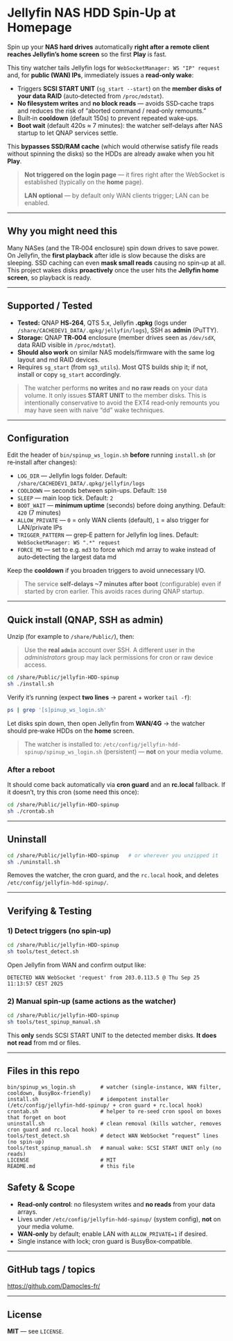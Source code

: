 # Jellyfin NAS HDD Spin‑Up at Homepage

Spin up your **NAS hard drives** automatically **right after a remote client reaches Jellyfin’s home screen** so the first **Play** is fast.

This tiny watcher tails Jellyfin logs for `WebSocketManager: WS "IP" request` and, for **public (WAN) IPs**, immediately issues a **read‑only wake**:
- Triggers **SCSI START UNIT** (`sg_start --start`) on the **member disks of your data RAID** (auto‑detected from `/proc/mdstat`).
- **No filesystem writes** and **no block reads** — avoids SSD‑cache traps and reduces the risk of “aborted command / read‑only remounts.”
- Built‑in **cooldown** (default 150s) to prevent repeated wake‑ups.
- **Boot wait** (default 420s ≈ 7 minutes): the watcher self‑delays after NAS startup to let QNAP services settle.

This **bypasses SSD/RAM cache** (which would otherwise satisfy file reads without spinning the disks) so the HDDs are already awake when you hit **Play**.

> **Not triggered on the login page** — it fires right after the WebSocket is established (typically on the **home** page).
>
> **LAN optional** — by default only WAN clients trigger; LAN can be enabled.

---

## Why you might need this

Many NASes (and the TR‑004 enclosure) spin down drives to save power. On Jellyfin, the **first playback** after idle is slow because the disks are sleeping. SSD caching can even **mask small reads** causing no spin‑up at all. This project wakes disks **proactively** once the user hits the **Jellyfin home screen**, so playback is ready.

---

## Supported / Tested

- **Tested:** QNAP **HS‑264**, QTS 5.x, Jellyfin **.qpkg** (logs under `/share/CACHEDEV1_DATA/.qpkg/jellyfin/logs`), SSH as **admin** (PuTTY).
- **Storage:** QNAP **TR‑004** enclosure (member drives seen as `/dev/sdX`, data RAID visible in `/proc/mdstat`).
- **Should also work** on similar NAS models/firmware with the same log layout and md RAID devices.
- Requires `sg_start` (from `sg3_utils`). Most QTS builds ship it; if not, install or copy `sg_start` accordingly.

> The watcher performs **no writes** and **no raw reads** on your data volume. It only issues **START UNIT** to the member disks. This is intentionally conservative to avoid the EXT4 read‑only remounts you may have seen with naive “dd” wake techniques.

---

## Configuration

Edit the header of `bin/spinup_ws_login.sh` **before** running `install.sh` (or re‑install after changes):

- `LOG_DIR` — Jellyfin logs folder. Default: `/share/CACHEDEV1_DATA/.qpkg/jellyfin/logs`
- `COOLDOWN` — seconds between spin-ups. Default: `150`
- `SLEEP` — main loop tick. Default: `2`
- `BOOT_WAIT` — **minimum uptime** (seconds) before doing anything. Default: `420` (7 minutes)
- `ALLOW_PRIVATE` — `0` = only WAN clients (default), `1` = also trigger for LAN/private IPs
- `TRIGGER_PATTERN` — grep‑E pattern for Jellyfin log lines. Default: `WebSocketManager: WS ".*" request`
- `FORCE_MD` — set to e.g. `md3` to force which md array to wake instead of auto‑detecting the largest data md

Keep the **cooldown** if you broaden triggers to avoid unnecessary I/O.

> The service **self-delays ~7 minutes after boot** (configurable) even if started by cron earlier. This avoids races during QNAP startup.

---

## Quick install (QNAP, SSH as **admin**)

Unzip (for example to `/share/Public/`), then:

> Use the **real `admin`** account over SSH. A different user in the *administrators* group may lack permissions for cron or raw device access.

```sh
cd /share/Public/jellyfin-HDD-spinup
sh ./install.sh
```

Verify it’s running (expect **two lines** → parent + worker `tail -f`):

```sh
ps | grep '[s]pinup_ws_login.sh'
```

Let disks spin down, then open Jellyfin from **WAN/4G** → the watcher should pre‑wake HDDs on the **home** screen.

> The watcher is installed to: `/etc/config/jellyfin-hdd-spinup/spinup_ws_login.sh` (persistent) — **not** on your media volume.

### After a reboot

It should come back automatically via **cron guard** and an **rc.local** fallback. If it doesn’t, try this cron (some need this once):

```sh
cd /share/Public/jellyfin-HDD-spinup
sh ./crontab.sh
```

---

## Uninstall

```sh
cd /share/Public/jellyfin-HDD-spinup   # or wherever you unzipped it
sh ./uninstall.sh
```

Removes the watcher, the cron guard, and the `rc.local` hook, and deletes `/etc/config/jellyfin-hdd-spinup/`.

---

## Verifying & Testing

### 1) Detect triggers (no spin‑up)

```sh
cd /share/Public/jellyfin-HDD-spinup
sh tools/test_detect.sh
```
Open Jellyfin from WAN and confirm output like:

```
DETECTED WAN WebSocket 'request' from 203.0.113.5 @ Thu Sep 25 11:13:57 CEST 2025
```

### 2) Manual spin‑up (same actions as the watcher)

```sh
cd /share/Public/jellyfin-HDD-spinup
sh tools/test_spinup_manual.sh
```
This **only** sends SCSI START UNIT to the detected member disks. **It does not read** from md or files.

---

## Files in this repo

```
bin/spinup_ws_login.sh        # watcher (single-instance, WAN filter, cooldown, BusyBox-friendly)
install.sh                    # idempotent installer (/etc/config/jellyfin-hdd-spinup/ + cron guard + rc.local hook)
crontab.sh                    # helper to re-seed cron spool on boxes that forget on boot
uninstall.sh                  # clean removal (kills watcher, removes cron guard and rc.local hook)
tools/test_detect.sh          # detect WAN WebSocket “request” lines (no spin-up)
tools/test_spinup_manual.sh   # manual wake: SCSI START UNIT only (no reads)
LICENSE                       # MIT
README.md                     # this file
```

## Safety & Scope

- **Read‑only control**: no filesystem writes and **no reads** from your data arrays.
- Lives under `/etc/config/jellyfin-hdd-spinup/` (system config), **not** on your media volume.
- **WAN‑only** by default; enable LAN with `ALLOW_PRIVATE=1` if desired.
- Single instance with lock; cron guard is BusyBox‑compatible.

---

## GitHub tags / topics

https://github.com/Damocles-fr/

---

## License

**MIT** — see `LICENSE`.
